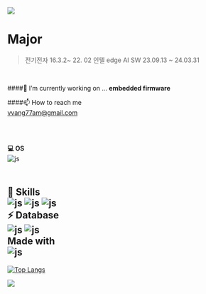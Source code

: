 
<img src="https://capsule-render.vercel.app/api?type=waving&color=AAAAB4&height=150&section=header&text=Hi%20There👋🏻"></img>

Major
=============
>전기전자 16.3.2~ 22. 02
>인텔 edge AI SW 23.09.13 ~ 24.03.31
<br>


####🔭 I’m currently working on ...
  **embedded firmware**
  <br>

####📫 How to reach me
<br>vvang77am@gmail.com

<br>
  
<br>**💻 OS**
<br>![js](https://img.shields.io/badge/Linux-FCC624?style=for-the-badge&logo=linux&logoColor=black)

<br>**🚀 Skills**
<br>![js](https://img.shields.io/badge/Python-14354C?style=for-the-badge&logo=python&logoColor=white)
![js](https://img.shields.io/badge/C-00599C?style=for-the-badge&logo=c&logoColor=white)
![js](https://img.shields.io/badge/C%2B%2B-00599C?style=for-the-badge&logo=c%2B%2B&logoColor=white)
<br>**⚡ Database**
<br>![js](https://img.shields.io/badge/MariaDB-003545?style=for-the-badge&logo=mariadb&logoColor=white)
![js](https://img.shields.io/badge/MySQL-005C84?style=for-the-badge&logo=mysql&logoColor=white)
<br>**Made with**
<br>![js](https://img.shields.io/badge/Made%20for-VSCode-1f425f.svg)
---------------------------------------
[![Top Langs](https://github-readme-stats.vercel.app/api/top-langs/?username=WangJeongHyun)](https://github.com/anuraghazra/github-readme-stats)


<img src="https://capsule-render.vercel.app/api?type=waving&color=AAAAB4&height=150&section=footer" />


<!--
**WangJeongHyun/WangJeongHyun** is a ✨ _special_ ✨ repository because its `README.md` (this file) appears on your GitHub profile.

Here are some ideas to get you started:

- 🔭 I’m currently working on ...
- 🌱 I’m currently learning ...
- 👯 I’m looking to collaborate on ...
- 🤔 I’m looking for help with ...
- 💬 Ask me about ...
- 📫 How to reach me: ...
- 😄 Pronouns: ...
- ⚡ Fun fact: ...
-->
